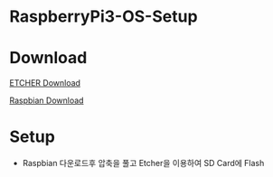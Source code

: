 # RaspberryPi3-OS-Setup

# Download

[ETCHER Download](https://etcher.io/)

[Raspbian Download](https://www.raspberrypi.org/downloads/)

# Setup
- Raspbian 다운로드후 압축을 풀고 Etcher을 이용하여 SD Card에 Flash